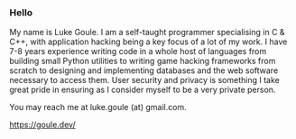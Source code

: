 ### Hello

My name is Luke Goule.
I am a self-taught programmer specialising in C & C++, with application hacking being a key focus of a lot of my work.
I have 7-8 years experience writing code in a whole host of languages from building small Python utilities to writing game hacking frameworks from scratch to designing and implementing databases and the web software necessary to access them. 
User security and privacy is something I take great pride in ensuring as I consider myself to be a very private person.

You may reach me at luke.goule (at) gmail.com.

https://goule.dev/
